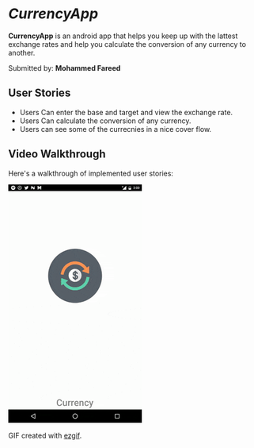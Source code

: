# *CurrencyApp*

**CurrencyApp** is an android app that helps you keep up with the lattest exchange rates and help you calculate the conversion
of any currency to another.

Submitted by: **Mohammed Fareed**

## User Stories

* Users Can enter the base and target and view the exchange rate.
* Users Can calculate the conversion of any currency.
* Users can see some of the currecnies in a nice cover flow.

## Video Walkthrough 

Here's a walkthrough of implemented user stories:

<img src='https://github.com/MohammedFared/CurrencyApp/blob/master/currency_ezgif.gif' title='Video Walkthrough' width='' alt='Video Walkthrough' />

GIF created with [ezgif](http://ezgif.com/).
